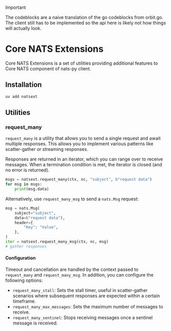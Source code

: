 > [!IMPORTANT]
>
> The codeblocks are a naive translation of the go codeblocks from orbit.go.
> The client still has to be implemented so the api here is likely not how
> things will actually look.

# Core NATS Extensions

Core NATS Extensions is a set of utilities providing additional features to Core NATS component of nats-py client.

## Installation

```bash
uv add natsext
```

## Utilities

### request_many

`request_many` is a utility that allows you to send a single request and await multiple responses.
This allows you to implement various patterns like scatter-gather or streaming responses.

Responses are returned in an iterator, which you can range over to receive messages.
When a termination condition is met, the iterator is closed (and no error is returned).

```py
msgs = natsext.request_many(ctx, nc, "subject", b"request data")
for msg in msgs:
    print(msg.data)
```

Alternatively, use `request_many_msg` to send a `nats.Msg` request:

```py
msg = nats.Msg(
    subject="subject",
    data=b"request data"),
    header={
        "Key": "Value",
    },
)
iter = natsext.request_many_msg(ctx, nc, msg)
# gather responses
```

#### Configuration

Timeout and cancellation are handled by the context passed to `request_many` and `request_many_msg`. In addition, you can configure the following options:

- `request_many_stall`: Sets the stall timer, useful in scatter-gather scenarios where subsequent responses are expected within a certain timeframe.
- `request_many_max_messages`: Sets the maximum number of messages to receive.
- `request_many_sentinel`: Stops receiving messages once a sentinel message is received.
